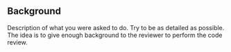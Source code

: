 ## Background

Description of what you were asked to do. Try to be as detailed as possible.
The idea is to give enough background to the reviewer to perform the code review.
